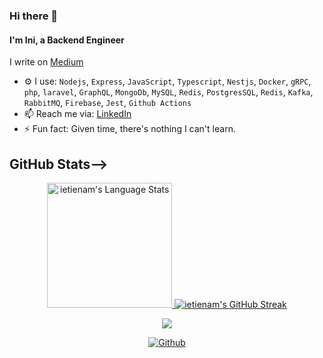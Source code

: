 ### Hi there 👋

<!--
**ietienam/ietienam** is a ✨ _special_ ✨ repository because its `README.md` (this file) appears on your GitHub profile.

![Profile views counter](https://caneco.dev/github-profile-view-counter.svg)
-->

#### I'm Ini, a Backend Engineer

I write on [Medium](https://medium.com/@ietienam)

- ⚙️ I use: `Nodejs`, `Express`, `JavaScript`, `Typescript`, `Nestjs`, `Docker`, `gRPC`, `php`, `laravel`, `GraphQL`, `MongoDb`, `MySQL`, `Redis`, `PostgresSQL`, `Redis`, `Kafka`, `RabbitMQ`, `Firebase`, `Jest`, `Github Actions`
- 📫 Reach me via: [LinkedIn](https://www.linkedin.com/in/ietienam/)
- ⚡️ Fun fact: Given time, there's nothing I can't learn. 

## GitHub Stats-->

<div align="center"> 
  <a href="https://github.com/ietienam">
    <img height=200 src="https://github-readme-stats.vercel.app/api/top-langs/?username=ietienam&layout=compact&langs_count=10&hide_border=true&include_orgs=true&theme=dark&bg_color=000000#gh-dark-mode-only" alt="ietienam's Language Stats" />
  </a>
  <!--
  <a href="https://github.com/ietienam">
    <img height=200 src="https://github-readme-stats.vercel.app/api?username=ietienam&show_icons=true&count_private=true&line_height=28&hide_border=true&card_width=450&include_all_commits=true&include_orgs=true&exclude_repo=github-readme-stats&theme=dark&bg_color=000000#gh-dark-mode-only" alt="ietienam's Github Stats" />
  </a>
-->
  <a href="https://github.com/ietienam">
    <img width= height= src="https://github-readme-streak-stats.herokuapp.com?user=ietienam&theme=highcontrast&hide_border=true&border=DDDDDD&fire=F1F1F1&ring=9E9E9E&currStreakLabel=9E9E9E" alt="ietienam's GitHub Streak" />
  </a>
  
  <!-- Profioe View Count -->
  ![](https://visitor-badge.laobi.icu/badge?page_id=ietienam)

  [![Github](https://img.shields.io/github/followers/ietienam?label=Follow&style=social)](https://github.com/ietienam)
</div>

